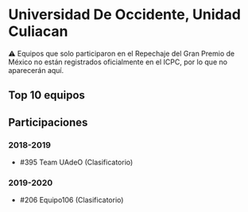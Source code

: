 # Universidad De Occidente, Unidad Culiacan

:warning: Equipos que solo participaron en el Repechaje del Gran Premio de México no están registrados oficialmente en el ICPC, por lo que no aparecerán aquí.

## Top 10 equipos


## Participaciones

### 2018-2019

- #395 Team UAdeO (Clasificatorio)

### 2019-2020

- #206 Equipo106 (Clasificatorio)



